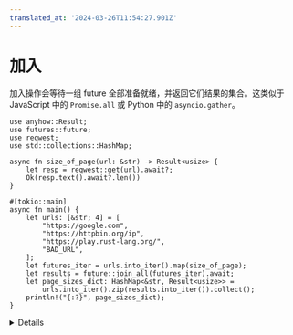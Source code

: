 ```yaml
---
translated_at: '2024-03-26T11:54:27.901Z'
---
```


# 加入

加入操作会等待一组 future 全部准备就绪，并返回它们结果的集合。这类似于 JavaScript 中的 `Promise.all` 或 Python 中的 `asyncio.gather`。

```rust,editable,compile_fail
use anyhow::Result;
use futures::future;
use reqwest;
use std::collections::HashMap;

async fn size_of_page(url: &str) -> Result<usize> {
    let resp = reqwest::get(url).await?;
    Ok(resp.text().await?.len())
}

#[tokio::main]
async fn main() {
    let urls: [&str; 4] = [
        "https://google.com",
        "https://httpbin.org/ip",
        "https://play.rust-lang.org/",
        "BAD_URL",
    ];
    let futures_iter = urls.into_iter().map(size_of_page);
    let results = future::join_all(futures_iter).await;
    let page_sizes_dict: HashMap<&str, Result<usize>> =
        urls.into_iter().zip(results.into_iter()).collect();
    println!("{:?}", page_sizes_dict);
}
```

<details>

将此示例复制到你准备好的 `src/main.rs` 中并从那里运行它。

- 对于多个不同类型的 futures，你可以使用 `std::future::join!`，但你必须在编译时知道你将拥有多少个 futures。这目前位于 `futures` 库中，不久将稳定在 `std::future` 中。

- `join` 的风险是其中一个 future 可能永远不会解析，这会导致你的程序停滞。

- 你也可以将 `join_all` 与 `join!` 结合使用，例如将所有请求加入到 http 服务和数据库查询中。尝试向 future 添加一个 `tokio::time::sleep`，使用 `futures::join!`。这不是超时（那需要 `select!`，将在下一章解释），但演示了 `join!`。

</details>
